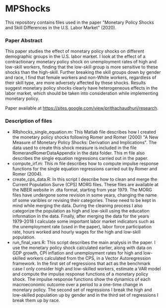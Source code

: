 # MPShocks

This repository contains files used in the paper "Monetary Policy Shocks and Skill Differences in the U.S. Labor Market" (2020). 

### Paper Abstract
This paper studies the effect of monetary policy shocks on different demographic groups in the U.S. labor market. I look at the effect of a contractionary monetary policy shock on unemployment rates of high and low-skill workers, finding that the low-skill group is more sensitive to these shocks than the high-skill. Further breaking the skill groups down by gender and race, I find that female workers and non-White workers, regardless of their skill type, are more adversely affected by these shocks. Results suggest monetary policy shocks clearly have heterogeneous effects in the labor market, which should be taken into consideration while implementing monetary policy.

Paper available at https://sites.google.com/view/prithachaudhuri/research. 

### Description of files
* RRshocks_single_equation.m: This Matlab file describes how I created the monetary policy shocks following Romer and Romer (2000) "A New Measure of Monetary Policy Shocks: Derivation and Implications". The data used to create this shock measure is included in the file RomerandRomerDataAppendix in the data folder. This m file also describes the single equation regressions carried out in the paper. 
* compute_irf.m: This m file describes how to compute impulse response functions for the single equation regressions carried out by Romer and Romer (2004). 
* create_cps_data.R: In this script I describe how to clean and merge the Current Population Surve (CPS) MORG files. These files are available at the NBER website in .dta format, starting from year 1979. The MORG files have undergone some revision in some years, changing the name of some varibles or revising their categories. These need to be kept in mind while merging the data. During the cleaning process I also categorize the population as high and low-skill using the education information in the data. Finally, after merging the data for the years 1979-2018 I calculate some important labor market indicators such as the unemployment rate (used in the paper), labor force participation rate, hours worked and hourly wages for the high and low-skill population. 
* run_final_vars.R: This script describes the main analysis in the paper. I use the monetary policy shock calculated earlier, along with data on GDP growth, CPI inflation and unemployment rates for high and low-skilled workers calculated from the CPS, in a Vector Autoregression framework. In the first set of regressions that act as the benchmark case I only consider high and low-skilled workers, estimate a VAR model and compute the impulse response functions of a monetary policy shock. The impulse response functions show the dynamics of each macroeconomic outcome over a period to a one-time change in monetary policy. The second set of regressions I break the high and low-skilled population up by gender and in the third set of regressions I break them up by race. 
